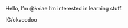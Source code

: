 Hello, I’m @kxiae
I’m interested in learning stuff.

IG/okvoodoo

<!---
kxiae/kxiae is a ✨ special ✨ repository because its `README.md` (this file) appears on your GitHub profile.
You can click the Preview link to take a look at your changes.
--->
